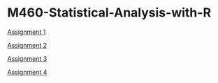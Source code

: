 # M460-Statistical-Analysis-with-R

[Assignment 1](file:///C:/Users/student/Documents/M461-Statistical-Analysis-with-R/Assignment1.html)

[Assignment 2](file:///C:/Users/student/Documents/M461-Statistical-Analysis-with-R/assignment2.html)

[Assignment 3](file:///C:/Users/student/Documents/M461-Statistical-Analysis-with-R/assignment3.html)

[Assignment 4](file:///C:/Users/student/Documents/M461-Statistical-Analysis-with-R/assignment4.html)
